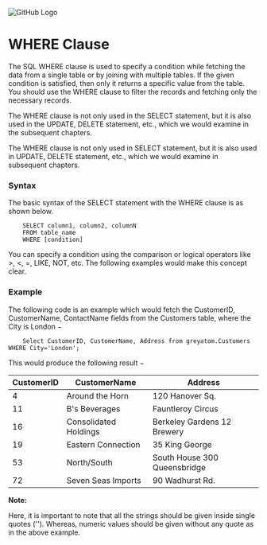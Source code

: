 ![GitHub Logo](https://s3.ap-south-1.amazonaws.com/greyatom-social/GreyAtom-logo.png)

# WHERE Clause

The SQL WHERE clause is used to specify a condition while fetching the data from a single table or by joining with multiple tables. If the given condition is satisfied, then only it returns a specific value from the table. You should use the WHERE clause to filter the records and fetching only the necessary records.

The WHERE clause is not only used in the SELECT statement, but it is also used in the UPDATE, DELETE statement, etc., which we would examine in the subsequent chapters.

The WHERE clause is not only used in SELECT statement, but it is also used in UPDATE, DELETE statement, etc., which we would examine in subsequent chapters.

### Syntax

The basic syntax of the SELECT statement with the WHERE clause is as shown below.

        SELECT column1, column2, columnN
        FROM table_name
        WHERE [condition]

You can specify a condition using the comparison or logical operators like >, <, =, LIKE, NOT, etc. The following examples would make this concept clear.

### Example

The following code is an example which would fetch the CustomerID, CustomerName, ContactName fields from the Customers table, where the City is London −

        Select CustomerID, CustomerName, Address from greyatom.Customers WHERE City='London';

This would produce the following result −

 | CustomerID | CustomerName | Address |
 | ---------- | ------------ | ------- |
 | 4 | Around the Horn | 120 Hanover Sq. |
 | 11 | B's Beverages | Fauntleroy Circus |
 | 16 | Consolidated Holdings | Berkeley Gardens 12 Brewery |
 | 19 | Eastern Connection | 35 King George |
 | 53 | North/South | South House 300 Queensbridge |
 | 72 | Seven Seas Imports | 90 Wadhurst Rd. |

**Note:**

Here, it is important to note that all the strings should be given inside single quotes (''). Whereas, numeric values should be given without any quote as in the above example.

